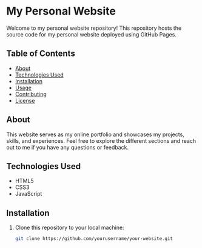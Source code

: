 # My Personal Website

Welcome to my personal website repository! This repository hosts the source code for my personal website deployed using GitHub Pages.

## Table of Contents

- [About](#about)
- [Technologies Used](#technologies-used)
- [Installation](#installation)
- [Usage](#usage)
- [Contributing](#contributing)
- [License](#license)

## About

This website serves as my online portfolio and showcases my projects, skills, and experiences. Feel free to explore the different sections and reach out to me if you have any questions or feedback.

## Technologies Used

- HTML5
- CSS3
- JavaScript

## Installation

1. Clone this repository to your local machine:
   ```bash
   git clone https://github.com/yourusername/your-website.git
